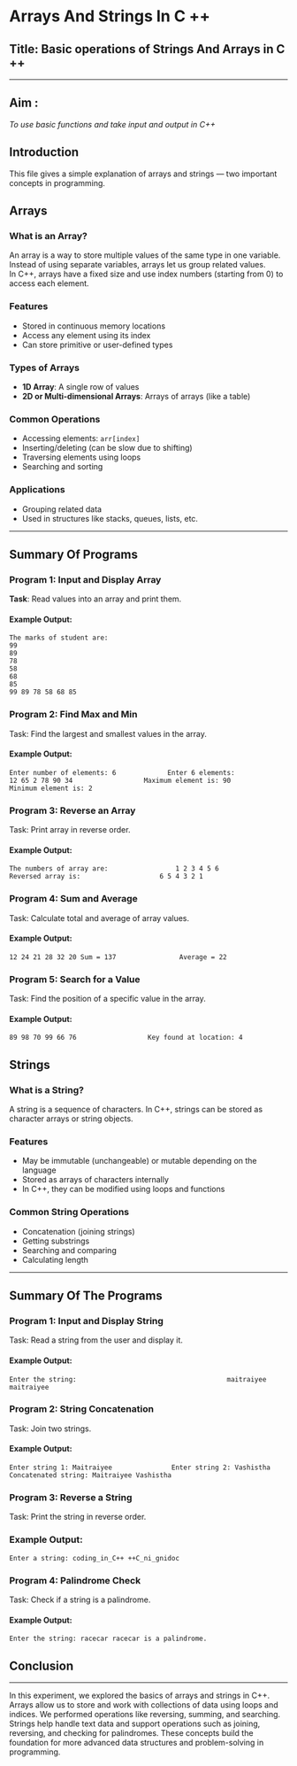 # Arrays And Strings In C ++

## Title: Basic operations of Strings And Arrays in C ++
---
## Aim :
*To use basic functions and take input and output in C++*

## Introduction
This file gives a simple explanation of arrays and strings — two important concepts in programming. 

## Arrays

###  What is an Array?
An array is a way to store multiple values of the same type in one variable. Instead of using separate variables, arrays let us group related values.  
In C++, arrays have a fixed size and use index numbers (starting from 0) to access each element.

### Features
- Stored in continuous memory locations  
- Access any element using its index  
- Can store primitive or user-defined types

### Types of Arrays
- **1D Array**: A single row of values  
- **2D or Multi-dimensional Arrays**: Arrays of arrays (like a table)

### Common Operations
- Accessing elements: `arr[index]`  
- Inserting/deleting (can be slow due to shifting)  
- Traversing elements using loops  
- Searching and sorting

### Applications
- Grouping related data  
- Used in structures like stacks, queues, lists, etc.

---

## Summary Of Programs

### Program 1: Input and Display Array
**Task**: Read values into an array and print them.

#### Example Output:
`The marks of student are:                                                                                      
99                                                                                                                                                                                                                           
89                                                                                                                                                                                                                          
78                                                                                                                                                                                                                           
58                                                                                                                                                                                                                                                                                                
68                                                                                                                                                                                                                                                                                                                        
85                                                                                                                                                                                                                                                                                                                                         
99 89 78 58 68 85`                                                                                                                                                                                                                                                                                             

### Program 2: Find Max and Min               
Task: Find the largest and smallest values in the array.

#### Example Output:
`Enter number of elements: 6            
Enter 6 elements:               
12 65 2 78 90 34                 
Maximum element is: 90                
Minimum element is: 2`               

### Program 3: Reverse an Array
Task: Print array in reverse order.


#### Example Output:               
`The numbers of array are:                
1 2 3 4 5 6                 
Reversed array is:                   
6 5 4 3 2 1`                 

### Program 4: Sum and Average                              
Task: Calculate total and average of array values.                           


#### Example Output:               
`12 24 21 28 32 20
Sum = 137               
Average = 22`                  


### Program 5: Search for a Value                  
Task: Find the position of a specific value in the array.                   


#### Example Output:                   
`89 98 70 99 66 76                 
Key found at location: 4`                       


## Strings
### What is a String?
A string is a sequence of characters. In C++, strings can be stored as character arrays or string objects.

### Features
 - May be immutable (unchangeable) or mutable depending on the language
 - Stored as arrays of characters internally
 - In C++, they can be modified using loops and functions

### Common String Operations
 - Concatenation (joining strings)
 - Getting substrings
 - Searching and comparing
 - Calculating length

---

## Summary Of The Programs
### Program 1: Input and Display String
Task: Read a string from the user and display it.

#### Example Output:                
`Enter the string:                                     
maitraiyee                                            
maitraiyee`                                            

### Program 2: String Concatenation             
Task: Join two strings.               

 #### Example Output:            
`Enter string 1: Maitraiyee              
Enter string 2: Vashistha           
Concatenated string: Maitraiyee Vashistha`         

### Program 3: Reverse a String
Task: Print the string in reverse order.

### Example Output:
`Enter a string:
coding_in_C++
++C_ni_gnidoc`

### Program 4: Palindrome Check
Task: Check if a string is a palindrome.

#### Example Output:
`Enter the string:
racecar
racecar is a palindrome.`

## Conclusion
---
In this experiment, we explored the basics of arrays and strings in C++. Arrays allow us to store and work with collections of data using loops and indices. We performed operations like reversing, summing, and searching. Strings help handle text data and support operations such as joining, reversing, and checking for palindromes.
These concepts build the foundation for more advanced data structures and problem-solving in programming.

